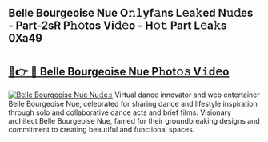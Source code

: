 ## Belle Bourgeoise Nue O𝚗𝚕yf𝚊ns L𝚎a𝚔ed N𝚞𝚍es - Part-2sR P𝚑𝚘tos Vi𝚍𝚎o - H𝚘𝚝 Part L𝚎a𝚔s 0Xa49

# <h2><a href="http://kf0shvp.oniu.top/?m=Belle+Bourgeoise+Nue">🔗👉 🔴 Belle Bourgeoise Nue P𝚑ot𝚘𝚜 V𝚒d𝚎o</a></h2>

[![Belle Bourgeoise Nue Nu𝚍e𝚜](https://i.imgur.com/0qMVB7G.gif)](http://kf0shvp.oniu.top/?m=Belle+Bourgeoise+Nue)
Virtual dance innovator and web entertainer Belle Bourgeoise Nue, celebrated for sharing dance and lifestyle inspiration through solo and collaborative dance acts and brief films. Visionary architect Belle Bourgeoise Nue, famed for their groundbreaking designs and commitment to creating beautiful and functional spaces.  
